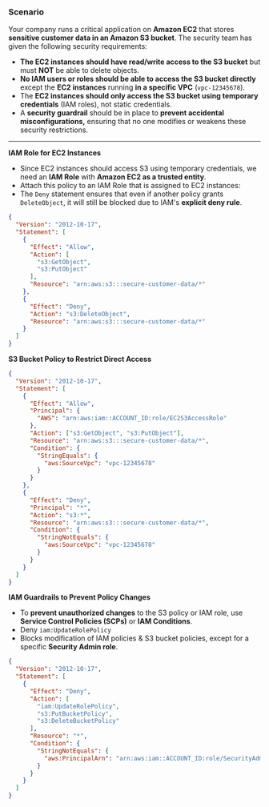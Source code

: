 ### Scenario ###
Your company runs a critical application on **Amazon EC2** that stores **sensitive customer data in an Amazon S3 bucket**. The security team has given the following security requirements:
- **The EC2 instances should have read/write access to the S3 bucket** but must **NOT** be able to delete objects.
- **No IAM users or roles should be able to access the S3 bucket directly** except the **EC2 instances** running **in a specific VPC** (`vpc-12345678`).
- The **EC2 instances should only access the S3 bucket using temporary credentials** (IAM roles), not static credentials.
- A **security guardrail** should be in place to **prevent accidental misconfigurations,** ensuring that no one modifies or weakens these security restrictions.

---

**IAM Role for EC2 Instances**
- Since EC2 instances should access S3 using temporary credentials, we need an **IAM Role** with **Amazon EC2 as a trusted entity**.
- Attach this policy to an IAM Role that is assigned to EC2 instances:
- The `Deny` statement ensures that even if another policy grants `DeleteObject`, it will still be blocked due to IAM's **explicit deny rule**.

```json
{
  "Version": "2012-10-17",
  "Statement": [
    {
      "Effect": "Allow",
      "Action": [
        "s3:GetObject",
        "s3:PutObject"
      ],
      "Resource": "arn:aws:s3:::secure-customer-data/*"
    },
    {
      "Effect": "Deny",
      "Action": "s3:DeleteObject",
      "Resource": "arn:aws:s3:::secure-customer-data/*"
    }
  ]
}
```

**S3 Bucket Policy to Restrict Direct Access**
```json
{
  "Version": "2012-10-17",
  "Statement": [
    {
      "Effect": "Allow",
      "Principal": {
        "AWS": "arn:aws:iam::ACCOUNT_ID:role/EC2S3AccessRole"
      },
      "Action": ["s3:GetObject", "s3:PutObject"],
      "Resource": "arn:aws:s3:::secure-customer-data/*",
      "Condition": {
        "StringEquals": {
          "aws:SourceVpc": "vpc-12345678"
        }
      }
    },
    {
      "Effect": "Deny",
      "Principal": "*",
      "Action": "s3:*",
      "Resource": "arn:aws:s3:::secure-customer-data/*",
      "Condition": {
        "StringNotEquals": {
          "aws:SourceVpc": "vpc-12345678"
        }
      }
    }
  ]
}
```

**IAM Guardrails to Prevent Policy Changes**
- To **prevent unauthorized changes** to the S3 policy or IAM role, use **Service Control Policies (SCPs)** or **IAM Conditions**.
- Deny `iam:UpdateRolePolicy`
- Blocks modification of IAM policies & S3 bucket policies, except for a specific **Security Admin role**.
```json
{
  "Version": "2012-10-17",
  "Statement": [
    {
      "Effect": "Deny",
      "Action": [
        "iam:UpdateRolePolicy",
        "s3:PutBucketPolicy",
        "s3:DeleteBucketPolicy"
      ],
      "Resource": "*",
      "Condition": {
        "StringNotEquals": {
          "aws:PrincipalArn": "arn:aws:iam::ACCOUNT_ID:role/SecurityAdmin"
        }
      }
    }
  ]
}
```
